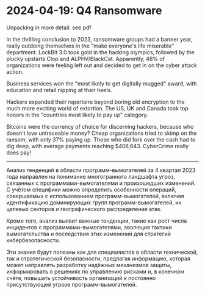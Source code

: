 # 2024-04-19: Q4 Ransomware 

Unpacking in more detail: see pdf

In the thrilling conclusion to 2023, ransomware groups had a banner year, really outdoing themselves in the "make everyone's life miserable" department. LockBit 3.0 took gold in the hacking olympics, followed by the plucky upstarts Clop and ALPHV/BlackCat. Apparently, 48% of organizations were feeling left out and decided to get in on the cyber attack action. 

Business services won the "most likely to get digitally mugged" award, with education and retail nipping at their heels. 

Hackers expanded their repertoire beyond boring old encryption to the much more exciting world of extortion. The US, UK and Canada took top honors in the "countries most likely to pay up" category. 

Bitcoins were the currency of choice for discerning hackers, because who doesn't love untraceable money? Cheap organizations tried to skimp on the ransom, with only 37% paying up. Those who did fork over the cash had to dig deep, with average payments reaching $408,643. CyberCrime really does pay!


-------

Анализ тенденций в области программ-вымогателей за 4 квартал 2023 года направлен на понимание многогранного ландшафта угроз, связанных с программами-вымогателями и произошедших изменений. 
С учётом специфики можно определить особенности операций, совершаемых с использованием программ-вымогателей, включая идентификацию доминирующих групп программ-вымогателей, их целевых секторов и географического распределения атак. 

Кроме того, анализ выявит важные тенденции, такие как рост числа инцидентов с программами-вымогателями, эволюция тактики вымогательства и последствия этих изменений для стратегий кибербезопасности. 

Эти знания будут полезны как для специалистов в области технической, так и стратегической безопасности, предлагая информацию, которая может направлять разработку надёжных механизмов защиты, информировать о решениях по управлению рисками и, в конечном счёте, повышать устойчивость организаций к постоянно присутствующей угрозе программ-вымогателей.
